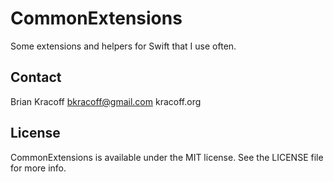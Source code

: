 # CommonExtensions

Some extensions and helpers for Swift that I use often.

## Contact

Brian Kracoff
bkracoff@gmail.com
kracoff.org

## License

CommonExtensions is available under the MIT license. See the LICENSE file for more info.
